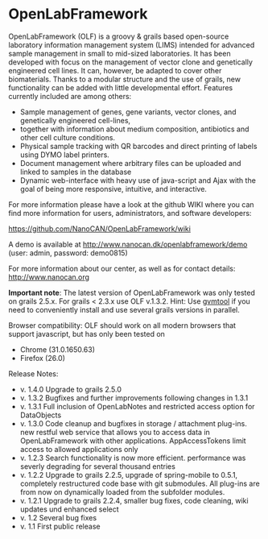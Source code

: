 OpenLabFramework
================

OpenLabFramework (OLF) is a groovy & grails based open-source laboratory information management system (LIMS) 
intended for advanced sample management in small to mid-sized laboratories. It has been developed with focus
on the management of vector clone and genetically engineered cell lines. It can, however, be adapted to cover
other biomaterials. Thanks to a modular structure and the use of grails, new functionality can be added with
little developmental effort. Features currently included are among others: 

* Sample management of genes, gene variants, vector clones, and genetically engineered cell-lines,
* together with information about medium composition, antibiotics and other cell culture conditions.
* Physical sample tracking with QR barcodes and direct printing of labels using DYMO label printers.
* Document management where arbitrary files can be uploaded and linked to samples in the database
* Dynamic web-interface with heavy use of java-script and Ajax with the goal of being more responsive,
  intuitive, and interactive.

For more information please have a look at the github WIKI where you can find more information for users, 
administrators, and software developers:

https://github.com/NanoCAN/OpenLabFramework/wiki

A demo is available at http://www.nanocan.dk/openlabframework/demo (user: admin, password: demo0815)

For more information about our center, as well as for contact details: http://www.nanocan.org

__Important note__: The latest version of OpenLabFramework was only tested on grails 2.5.x. For grails < 2.3.x use OLF v.1.3.2. Hint: Use [gvmtool](http://gvmtool.net) if you need to conveniently install and use several grails versions in parallel.

Browser compatibility: OLF should work on all modern browsers that support javascript, but has only been tested on 
* Chrome (31.0.1650.63)
* Firefox (26.0)

Release Notes:
* v. 1.4.0 Upgrade to grails 2.5.0
* v. 1.3.2 Bugfixes and further improvements following changes in 1.3.1
* v. 1.3.1 Full inclusion of OpenLabNotes and restricted access option for DataObjects
* v. 1.3.0 Code cleanup and bugfixes in storage / attachment plug-ins. new restful web service that allows you to access data in OpenLabFramework with other applications. AppAccessTokens limit access to 
allowed applications only 
* v. 1.2.3 Search functionality is now more efficient. performance was severly degrading for several thousand entries
* v. 1.2.2 Upgrade to grails 2.2.5, upgrade of spring-mobile to 0.5.1, completely restructured code base with git submodules. All plug-ins are from now on dynamically loaded from the subfolder modules.
* v. 1.2.1 Upgrade to grails 2.2.4, smaller bug fixes, code cleaning, wiki updates und enhanced select
* v. 1.2 Several bug fixes
* v. 1.1 First public release



